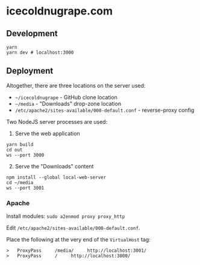 # icecoldnugrape.com

## Development

```
yarn
yarn dev # localhost:3000
```

## Deployment

Altogether, there are three locations on the server used:

- `~/icecoldnugrape` - GitHub clone location
- `~/media` - "Downloads" drop-zone location
- `/etc/apache2/sites-available/000-default.conf` - reverse-proxy config

Two NodeJS server processes are used:

1. Serve the web application

```
yarn build
cd out
ws --port 3000
```

2. Serve the "Downloads" content

```
npm install --global local-web-server
cd ~/media
ws --port 3001
```

### Apache

Install modules:
`sudo a2enmod proxy proxy_http`

Edit `/etc/apache2/sites-available/000-default.conf`.

Place the following at the very end of the `VirtualHost` tag:

```
>   ProxyPass     /media/     http://localhost:3001/
>   ProxyPass     /     http://localhost:3000/
```
